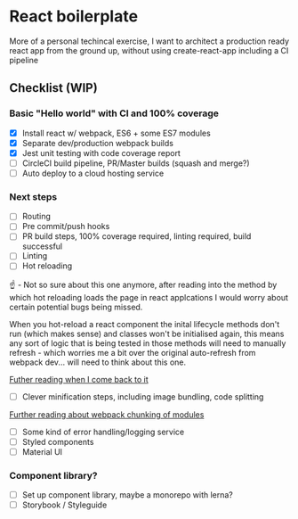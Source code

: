 # React boilerplate

More of a personal techincal exercise, I want to architect a production ready react app from the ground up, without using create-react-app including a CI pipeline 

## Checklist (WIP)

### Basic "Hello world" with CI and 100% coverage
- [x] Install react w/ webpack, ES6 + some ES7 modules
- [x] Separate dev/production webpack builds
- [x] Jest unit testing with code coverage report
- [ ] CircleCI build pipeline, PR/Master builds (squash and merge?)
- [ ] Auto deploy to a cloud hosting service

### Next steps
- [ ] Routing
- [ ] Pre commit/push hooks
- [ ] PR build steps, 100% coverage required, linting required, build successful
- [ ] Linting
- [ ] Hot reloading

:point_up: - Not so sure about this one anymore, after reading into the method by which hot reloading loads the page in react applcations I would worry about certain potential bugs being missed. 

When you hot-reload a react component the inital lifecycle methods don't run (which makes sense) and classes won't be initialised again, this means any sort of logic that is being tested in those methods will need to manually refresh - which worries me a bit over the original auto-refresh from webpack dev... will need to think about this one.

[Futher reading when I come back to it](https://webpack.js.org/guides/hot-module-replacement/)

- [ ] Clever minification steps, including image bundling, code splitting

[Further reading about webpack chunking of modules](https://webpack.js.org/guides/caching/)

- [ ] Some kind of error handling/logging service
- [ ] Styled components
- [ ] Material UI

### Component library?
- [ ] Set up component library, maybe a monorepo with lerna?
- [ ] Storybook / Styleguide
